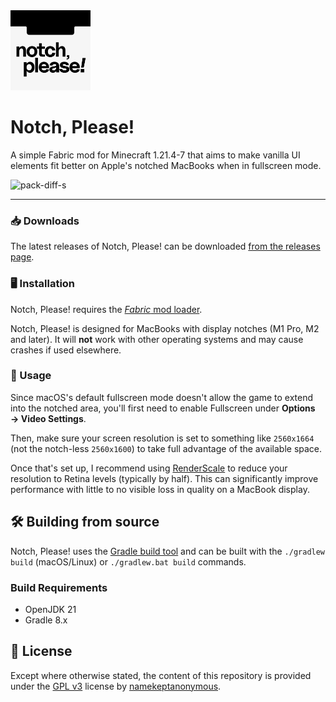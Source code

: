 <img src="src/main/resources/assets/notchplease/icon.png" width="128">

# Notch, Please!

A simple Fabric mod for Minecraft 1.21.4-7 that aims to make vanilla UI elements fit better on Apple's notched MacBooks when in fullscreen mode.

![pack-diff-s](https://github.com/user-attachments/assets/747db53a-52d4-42c1-b66f-218aadb4e0e2)

---

### 📥 Downloads

The latest releases of Notch, Please! can be downloaded [from the releases page](https://github.com/namekeptanonymous/notchplease/releases).

### 🖥️ Installation

Notch, Please! requires the [_Fabric_ mod loader](https://fabricmc.net/).

Notch, Please! is designed for MacBooks with display notches (M1 Pro, M2 and later). It will **not** work with other operating systems and may cause crashes if used elsewhere.

### 🔧 Usage

Since macOS's default fullscreen mode doesn't allow the game to extend into the notched area, you'll first need to enable Fullscreen under **Options → Video Settings**.

Then, make sure your screen resolution is set to something like `2560x1664` (not the notch-less `2560x1600`) to take full advantage of the available space.

Once that's set up, I recommend using [RenderScale](https://modrinth.com/mod/renderscale) to reduce your resolution to Retina levels (typically by half). This can significantly improve performance with little to no visible loss in quality on a MacBook display.

## 🛠️ Building from source

Notch, Please! uses the [Gradle build tool](https://gradle.org/) and can be built with the `./gradlew build` (macOS/Linux) or `./gradlew.bat build` commands.

### Build Requirements

- OpenJDK 21
- Gradle 8.x

## 📜 License

Except where otherwise stated, the content of this repository is provided under the [GPL v3](LICENSE) license by [namekeptanonymous](https://www.namekeptanonymous.me/).
